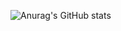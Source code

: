 ![Anurag's GitHub stats](https://github-readme-stats.vercel.app/api?username=iupjipegz&show_icons=true&theme=radical)
